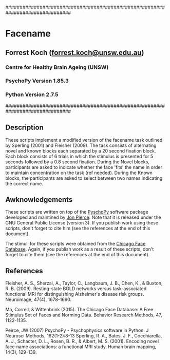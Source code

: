 ###############################################################################
# Facename
## Forrest Koch (forrest.koch@unsw.edu.au)
### Centre for Healthy Brain Ageing (UNSW)
### PsychoPy Version 1.85.3
### Python Version 2.7.5
###############################################################################

## Description
These scripts implement a modified version of the facename task outlined by Sperling (2001) and 
Fleisher (2009).  The task consists of alternating novel and known blocks each separated by a
20 second fixation block.  Each block consists of 6 trials in which the stimulus is presented for
5 seconds followed by a 0.8 second fixation.  During the Novel blocks, participants are asked
to indicate whether the face 'fits' the name in order to maintain concentration on the task 
(ref needed).  During the Known blocks, the participants are asked to select between two names
indicating the correct name.

## Awknowledgements
These scripts are written on top of the [PyschoPy](http://psychopy.org/index.html) software 
package developed and maintined by [Jon Pierce](https://github.com/peircej).  Note that it is
released under the GNU General Public License (version 3).  If you publish work using these
scripts, don't forget to cite him (see the references at the end of this document).

The stimuli for these scripts were obtained from the 
[Chicago Face Database](http://faculty.chicagobooth.edu/bernd.wittenbrink/cfd/index.html).
Again, if you publish work as a result of these scripts, don't forget to cite them (see the
references at the end of this document).

## References
Fleisher, A. S., Sherzai, A., Taylor, C., Langbaum, J. B., Chen, K., & Buxton, R. B. (2009). Resting-state BOLD networks versus task-associated functional MRI for distinguishing Alzheimer's disease risk groups. Neuroimage, 47(4), 1678-1690.

Ma, Correll, & Wittenbrink (2015). The Chicago Face Database: A Free Stimulus Set of Faces and Norming Data. Behavior Research Methods, 47, 1122-1135.

Peirce, JW (2007) PsychoPy - Psychophysics software in Python. J Neurosci Methods, 162(1-2):8-13
Sperling, R. A., Bates, J. F., Cocchiarella, A. J., Schacter, D. L., Rosen, B. R., & Albert, M. S. (2001). Encoding novel face‐name associations: a functional MRI study. Human brain mapping, 14(3), 129-139.
